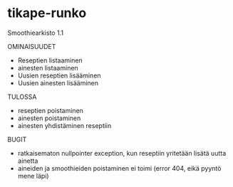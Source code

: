 # tikape-runko

Smoothiearkisto 1.1

OMINAISUUDET
- Reseptien listaaminen
- ainesten listaaminen
- Uusien reseptien lisääminen
- Uusien ainesten lisääminen

TULOSSA
- reseptien poistaminen
- ainesten poistaminen
- ainesten yhdistäminen reseptiin

BUGIT
- ratkaisematon nullpointer exception, kun reseptiin yritetään lisätä uutta ainetta
- aineiden ja smoothieiden poistaminen ei toimi (error 404, eikä pyyntö mene läpi)

